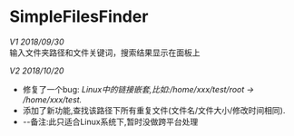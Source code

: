 # SimpleFilesFinder

*V1	2018/09/30 <br>*
输入文件夹路径和文件关键词，搜索结果显示在面板上

*V2 2018/10/20 <br>*
* 修复了一个bug:
	<i> Linux中的链接嵌套,比如:/home/xxx/test/root -> /home/xxx/test.</i>
* 添加了新功能,查找该路径下所有重复文件(文件名/文件大小/修改时间相同).
* --备注:此只适合Linux系统下,暂时没做跨平台处理